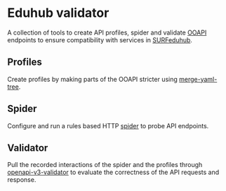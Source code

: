 # Eduhub validator

A collection of tools to create API profiles, spider and validate
[OOAPI](https://openonderwijsapi.nl/) endpoints to ensure compatibility with services in [SURFeduhub](https://www.surf.nl/surfeduhub-veilig-uitwisselen-van-onderwijsdata).

## Profiles

Create profiles by making parts of the OOAPI stricter using [merge-yaml-tree](https://git.sr.ht/~jomco/merge-yaml-tree).

## Spider

Configure and run a rules based HTTP
[spider](https://git.sr.ht/~jomco/spider) to probe API endpoints.

## Validator

Pull the recorded interactions of the spider and the profiles through
[openapi-v3-validator](https://git.sr.ht/~jomco/openapi-v3-validator)
to evaluate the correctness of the API requests and response.
